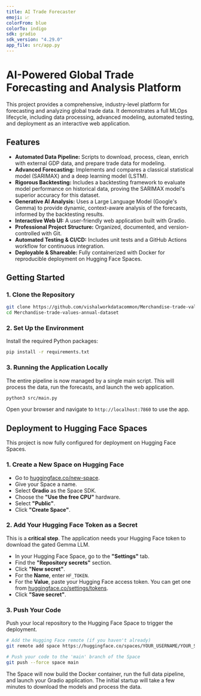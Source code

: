 ```yaml
---
title: AI Trade Forecaster
emoji: 📈
colorFrom: blue
colorTo: indigo
sdk: gradio
sdk_version: "4.29.0"
app_file: src/app.py
---
```


# AI-Powered Global Trade Forecasting and Analysis Platform

This project provides a comprehensive, industry-level platform for forecasting and analyzing global trade data. It demonstrates a full MLOps lifecycle, including data processing, advanced modeling, automated testing, and deployment as an interactive web application.

## Features

- **Automated Data Pipeline:** Scripts to download, process, clean, enrich with external GDP data, and prepare trade data for modeling.
- **Advanced Forecasting:** Implements and compares a classical statistical model (SARIMAX) and a deep learning model (LSTM).
- **Rigorous Backtesting:** Includes a backtesting framework to evaluate model performance on historical data, proving the SARIMAX model's superior accuracy for this dataset.
- **Generative AI Analysis:** Uses a Large Language Model (Google's Gemma) to provide dynamic, context-aware analysis of the forecasts, informed by the backtesting results.
- **Interactive Web UI:** A user-friendly web application built with Gradio.
- **Professional Project Structure:** Organized, documented, and version-controlled with Git.
- **Automated Testing & CI/CD:** Includes unit tests and a GitHub Actions workflow for continuous integration.
- **Deployable & Shareable:** Fully containerized with Docker for reproducible deployment on Hugging Face Spaces.

## Getting Started

### 1. Clone the Repository

```bash
git clone https://github.com/vishalworkdatacommon/Merchandise-trade-values-annual-dataset.git
cd Merchandise-trade-values-annual-dataset
```

### 2. Set Up the Environment

Install the required Python packages:
```bash
pip install -r requirements.txt
```

### 3. Running the Application Locally

The entire pipeline is now managed by a single main script. This will process the data, run the forecasts, and launch the web application.

```bash
python3 src/main.py
```
Open your browser and navigate to `http://localhost:7860` to use the app.

## Deployment to Hugging Face Spaces

This project is now fully configured for deployment on Hugging Face Spaces.

### 1. Create a New Space on Hugging Face

- Go to [huggingface.co/new-space](https://huggingface.co/new-space).
- Give your Space a name.
- Select **Gradio** as the Space SDK.
- Choose the **"Use the free CPU"** hardware.
- Select **"Public"**.
- Click **"Create Space"**.

### 2. Add Your Hugging Face Token as a Secret

This is a **critical step**. The application needs your Hugging Face token to download the gated Gemma LLM.

- In your Hugging Face Space, go to the **"Settings"** tab.
- Find the **"Repository secrets"** section.
- Click **"New secret"**.
- For the **Name**, enter `HF_TOKEN`.
- For the **Value**, paste your Hugging Face access token. You can get one from [huggingface.co/settings/tokens](https://huggingface.co/settings/tokens).
- Click **"Save secret"**.

### 3. Push Your Code

Push your local repository to the Hugging Face Space to trigger the deployment.

```bash
# Add the Hugging Face remote (if you haven't already)
git remote add space https://huggingface.co/spaces/YOUR_USERNAME/YOUR_SPACE_NAME

# Push your code to the 'main' branch of the Space
git push --force space main
```

The Space will now build the Docker container, run the full data pipeline, and launch your Gradio application. The initial startup will take a few minutes to download the models and process the data.
